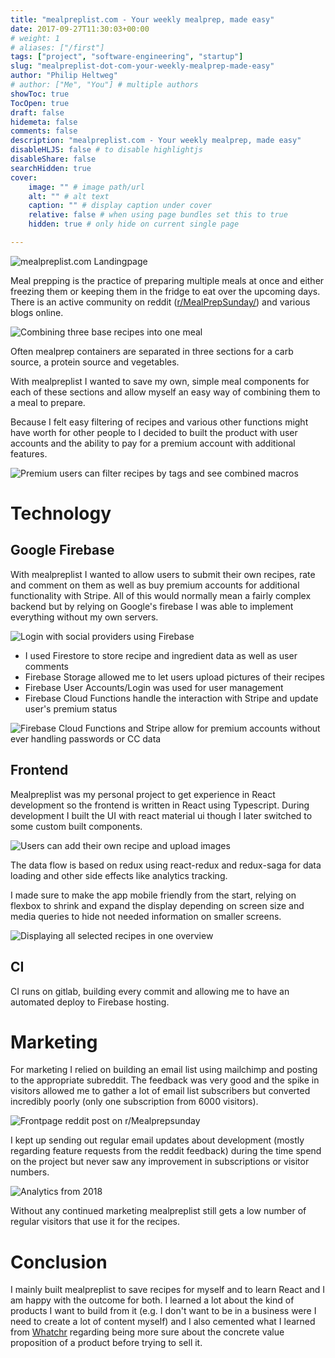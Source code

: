 ```yaml
---
title: "mealpreplist.com - Your weekly mealprep, made easy"
date: 2017-09-27T11:30:03+00:00
# weight: 1
# aliases: ["/first"]
tags: ["project", "software-engineering", "startup"]
slug: "mealpreplist-dot-com-your-weekly-mealprep-made-easy"
author: "Philip Heltweg"
# author: ["Me", "You"] # multiple authors
showToc: true
TocOpen: true
draft: false
hidemeta: false
comments: false
description: "mealpreplist.com - Your weekly mealprep, made easy"
disableHLJS: false # to disable highlightjs
disableShare: false
searchHidden: true
cover:
    image: "" # image path/url
    alt: "" # alt text
    caption: "" # display caption under cover
    relative: false # when using page bundles set this to true
    hidden: true # only hide on current single page

---
```


![mealpreplist.com Landingpage](/img/projects/mealpreplist-dot-com-your-weekly-mealprep-made-easy/landing.png#center)

Meal prepping is the practice of preparing multiple meals at once and either freezing them or keeping them in the fridge to eat over the upcoming days. There is an active community on reddit ([r/MealPrepSunday/](https://www.reddit.com/r/MealPrepSunday/)) and various blogs online.

![Combining three base recipes into one meal](/img/projects/mealpreplist-dot-com-your-weekly-mealprep-made-easy/choose-recipe.png#center)

Often mealprep containers are separated in three sections for a carb source, a protein source and vegetables. 

With mealpreplist I wanted to save my own, simple meal components for each of these sections and allow myself an easy way of combining them to a meal to prepare. 

Because I felt easy filtering of recipes and various other functions might have worth for other people to I decided to built the product with user accounts and the ability to pay for a premium account with additional features.

![Premium users can filter recipes by tags and see combined macros](/img/projects/mealpreplist-dot-com-your-weekly-mealprep-made-easy/filter-macros.png#center)
  
# Technology

## Google Firebase
With mealpreplist I wanted to allow users to submit their own recipes, rate and comment on them as well as buy premium accounts for additional functionality with Stripe. All of this would normally mean a fairly complex backend but by relying on Google's firebase I was able to implement everything without my own servers.

![Login with social providers using Firebase](/img/projects/mealpreplist-dot-com-your-weekly-mealprep-made-easy/login.png#center)

- I used Firestore to store recipe and ingredient data as well as user comments
- Firebase Storage allowed me to let users upload pictures of their recipes
- Firebase User Accounts/Login was used for user management
- Firebase Cloud Functions handle the interaction with Stripe and update user's premium status

![Firebase Cloud Functions and Stripe allow for premium accounts without ever handling passwords or CC data](/img/projects/mealpreplist-dot-com-your-weekly-mealprep-made-easy/premium.png#center)

## Frontend
Mealpreplist was my personal project to get experience in React development so the frontend is written in React using Typescript. During development I built the UI with react material ui though I later switched to some custom built components.

![Users can add their own recipe and upload images](/img/projects/mealpreplist-dot-com-your-weekly-mealprep-made-easy/add-recipe.png#center)

The data flow is based on redux using react-redux and redux-saga for data loading and other side effects like analytics tracking.

I made sure to make the app mobile friendly from the start, relying on flexbox to shrink and expand the display depending on screen size and media queries to hide not needed information on smaller screens.

![Displaying all selected recipes in one overview](/img/projects/mealpreplist-dot-com-your-weekly-mealprep-made-easy/recipe-display.png#center)

## CI
CI runs on gitlab, building every commit and allowing me to have an automated deploy to Firebase hosting.

# Marketing
For marketing I relied on building an email list using mailchimp and posting to the appropriate subreddit. The feedback was very good and the spike in visitors allowed me to gather a lot of email list subscribers but converted incredibly poorly (only one subscription from 6000 visitors).

![Frontpage reddit post on r/Mealprepsunday](/img/projects/mealpreplist-dot-com-your-weekly-mealprep-made-easy/reddit.png#center)

I kept up sending out regular email updates about development (mostly regarding feature requests from the reddit feedback) during the time spend on the project but never saw any improvement in subscriptions or visitor numbers.

![Analytics from 2018](/img/projects/mealpreplist-dot-com-your-weekly-mealprep-made-easy/analytics.png#center)

Without any continued marketing mealpreplist still gets a low number of regular visitors that use it for the recipes.

# Conclusion
I mainly built mealpreplist to save recipes for myself and to learn React and I am happy with the outcome for both. I learned a lot about the kind of products I want to build from it (e.g. I don't want to be in a business were I need to create a lot of content myself) and I also cemented what I learned from [Whatchr](../whatchr-dot-com-a-better-youtube-playlist-experience) regarding being more sure about the concrete value proposition of a product before trying to sell it.